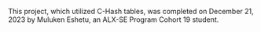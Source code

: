 This project, which utilized C-Hash tables, was completed on December 21, 2023 by Muluken Eshetu, an ALX-SE Program Cohort 19 student.
